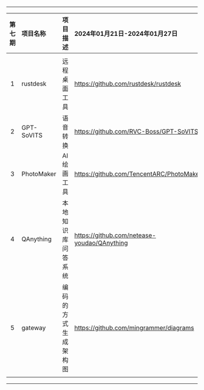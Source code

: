 
---

|        第七期         | 项目名称                 | 项目描述              | 2024年01月21日-2024年01月27日                                  |
| :-------------------: | :----------------------- | :-------------------- | :----------------------------------------------------------- |
|                       |                          |                       |                                                              |
|           1           | rustdesk                 | 远程桌面工具          | https://github.com/rustdesk/rustdesk                         |
|           2           | GPT-SoVITS               | 语音转换              | https://github.com/RVC-Boss/GPT-SoVITS                       |
|           3           | PhotoMaker               | AI绘画工具            | https://github.com/TencentARC/PhotoMaker                     |
|           4           | QAnything                | 本地知识库问答系统    | https://github.com/netease-youdao/QAnything                  |
|           5           | gateway                  | 编码的方式生成架构图  | https://github.com/mingrammer/diagrams                       |
|                       |                          |                       |                                                              |

---
